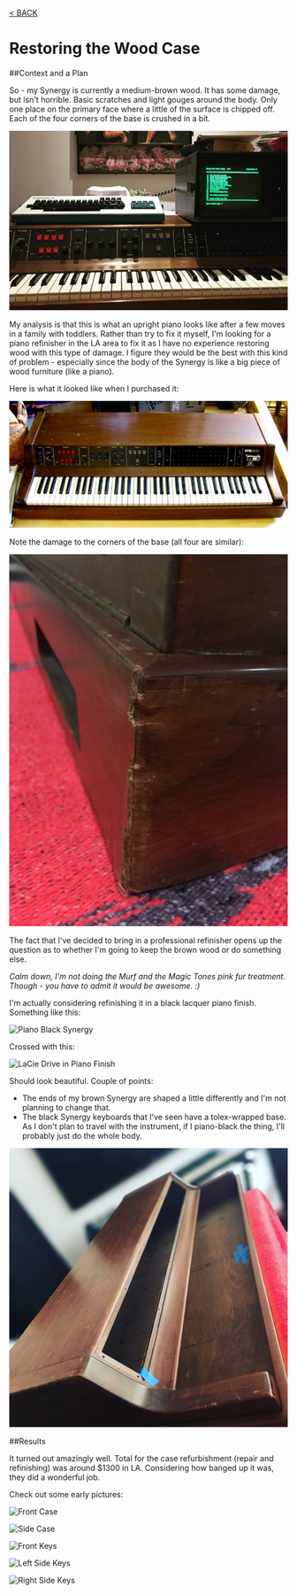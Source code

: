 [< BACK](readme.md)

# Restoring the Wood Case

##Context and a Plan

So - my Synergy is currently a medium-brown wood. It has some damage, but isn't horrible. Basic scratches and light gouges around the body. Only one place on the primary face where a little of the surface is chipped off. Each of the four corners of the base is crushed in a bit.

![My Synergy](mysynergy.png)

My analysis is that this is what an upright piano looks like after a few moves in a family with toddlers. Rather than try to fix it myself, I'm looking for a piano refinisher in the LA area to fix it as I have no experience restoring wood with this type of damage.  I figure they would be the best with this kind of problem - especially since the body of the Synergy is like a big piece of wood furniture (like a piano).

Here is what it looked like when I purchased it:

![Assembled](assembled.jpg)

Note the damage to the corners of the base (all four are similar):

![Corners](corner_example.jpg)

The fact that I've decided to bring in a professional refinisher opens up the question as to whether I'm going to keep the brown wood or do something else.

*Calm down, I'm not doing the Murf and the Magic Tones pink fur treatment. Though - you have to admit it would be awesome. :)*

I'm actually considering refinishing it in a black lacquer piano finish. Something like this:

![Piano Black Synergy](http://www.synthfind.com/wp-content/uploads/2011/09/dksynergy.jpg)

Crossed with this:

![LaCie Drive in Piano Finish](http://www.gearfuse.com/wp-content/uploads/2009/01/lacie_max_front-500x345.jpg)

Should look beautiful. Couple of points:

* The ends of my brown Synergy are shaped a little differently and I'm not planning to change that. 
* The black Synergy keyboards that I've seen have a tolex-wrapped base. As I don't plan to travel with the instrument, if I piano-black the thing, I'll probably just do the whole body.

![Disassembled](disassembled.jpg)

##Results

It turned out amazingly well. Total for the case refurbishment (repair and refinishing) was around $1300 in LA. Considering how banged up it was, they did a wonderful job.

Check out some early pictures:

![Front Case](img_case/front_case.png)

![Side Case](img_case/side_case.png)

![Front Keys](img_case/front_keys.png)

![Left Side Keys](img_case/left_side_keys.png)

![Right Side Keys](img_case/right_side_keys.png)





